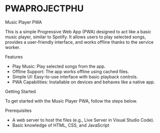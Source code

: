 # PWAPROJECTPHU

Music Player PWA

This is a simple Progressive Web App (PWA) designed to act like a basic music player, similar to Spotify. It allows users to play selected songs, provides a user-friendly interface, and works offline thanks to the service worker.

Features

- Play Music: Play selected songs from the app.
- Offline Support: The app works offline using cached files.
- Simple UI: Easy-to-use interface with basic playback controls.
- PWA Capabilities: Installable on devices and behaves like a native app.

Getting Started

To get started with the Music Player PWA, follow the steps below.

Prerequisites

- A web server to host the files (e.g., Live Server in Visual Studio Code).
- Basic knowledge of HTML, CSS, and JavaScript
